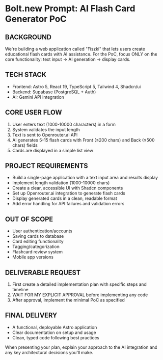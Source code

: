# Bolt.new Prompt: AI Flash Card Generator PoC

## BACKGROUND
We're building a web application called "Fiszki" that lets users create educational flash cards with AI assistance. For the PoC, focus ONLY on the core functionality: text input → AI generation → display cards.

## TECH STACK
- Frontend: Astro 5, React 19, TypeScript 5, Tailwind 4, Shadcn/ui
- Backend: Supabase (PostgreSQL + Auth)
- AI: Gemini API integration

## CORE USER FLOW
1. User enters text (1000-10000 characters) in a form
2. System validates the input length
3. Text is sent to Openrouter.ai API
4. AI generates 5-15 flash cards with Front (≤200 chars) and Back (≤500 chars) fields
5. Cards are displayed in a simple list view

## PROJECT REQUIREMENTS
- Build a single-page application with a text input area and results display
- Implement length validation (1000-10000 chars)
- Create a clear, accessible UI with Shadcn components
- Set up Openrouter.ai integration to generate flash cards
- Display generated cards in a clean, readable format
- Add error handling for API failures and validation errors

## OUT OF SCOPE
- User authentication/accounts
- Saving cards to database
- Card editing functionality
- Tagging/categorization
- Flashcard review system
- Mobile app versions

## DELIVERABLE REQUEST
1. First create a detailed implementation plan with specific steps and timeline
2. WAIT FOR MY EXPLICIT APPROVAL before implementing any code
3. After approval, implement the minimal PoC as specified

## FINAL DELIVERY
- A functional, deployable Astro application
- Clear documentation on setup and usage
- Clean, typed code following best practices

When presenting your plan, explain your approach to the AI integration and any key architectural decisions you'll make.
